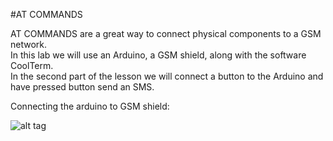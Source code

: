 #AT COMMANDS

AT COMMANDS are a great way to connect physical components to a GSM network.  
In this lab we will use an Arduino, a GSM shield, along with the software CoolTerm.  
In the second part of the lesson we will connect a button to the Arduino and have pressed button send an SMS.

Connecting the arduino to GSM shield:

![alt tag](https://github.com/saycel/towers-of-power/blob/master/Arduino_GSM_Simple.png)




